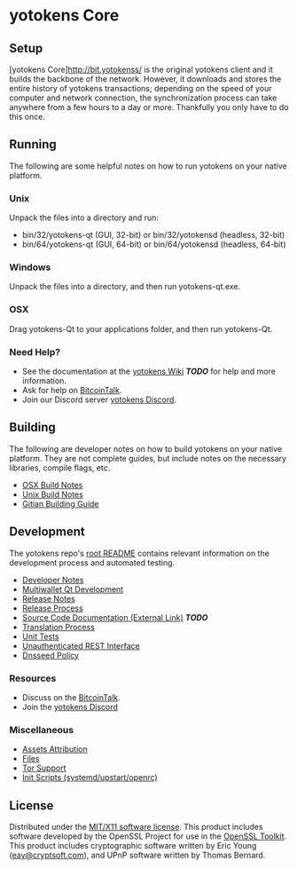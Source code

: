 yotokens Core
=========

Setup
-----

[yotokens Core]http://bit.yotokenss/ is the original yotokens client and it builds the backbone of the network. However, it downloads and stores the entire history of yotokens transactions; depending on the speed of your computer and network connection, the synchronization process can take anywhere from a few hours to a day or more. Thankfully you only have to do this once.

Running
-------
The following are some helpful notes on how to run yotokens on your native platform.

### Unix

Unpack the files into a directory and run:

- bin/32/yotokens-qt (GUI, 32-bit) or bin/32/yotokensd (headless, 32-bit)
- bin/64/yotokens-qt (GUI, 64-bit) or bin/64/yotokensd (headless, 64-bit)

### Windows

Unpack the files into a directory, and then run yotokens-qt.exe.

### OSX

Drag yotokens-Qt to your applications folder, and then run yotokens-Qt.

### Need Help?

* See the documentation at the [yotokens Wiki](https://en.bitcoin.it/wiki/Main_Page) ***TODO***
for help and more information.
* Ask for help on [BitcoinTalk](https://bitcointalk.org/index.php?topic=2976421).
* Join our Discord server [yotokens Discord](https://discord.gg/DHYsG6j).

Building
--------

The following are developer notes on how to build yotokens on your native platform. They are not complete guides, but include notes on the necessary libraries, compile flags, etc.

- [OSX Build Notes](build-osx.md)
- [Unix Build Notes](build-unix.md)
- [Gitian Building Guide](gitian-building.md)

Development
-----------

The yotokens repo's [root README](https://github.com/yotokenscoin/yotokens-core/blob/master/README.md) contains relevant information on the development process and automated testing.

- [Developer Notes](developer-notes.md)
- [Multiwallet Qt Development](multiwallet-qt.md)
- [Release Notes](release-notes.md)
- [Release Process](release-process.md)
- [Source Code Documentation (External Link)](https://dev.visucore.com/bitcoin/doxygen/) ***TODO***
- [Translation Process](translation_process.md)
- [Unit Tests](unit-tests.md)
- [Unauthenticated REST Interface](REST-interface.md)
- [Dnsseed Policy](dnsseed-policy.md)

### Resources

* Discuss on the [BitcoinTalk](https://bitcointalk.org/index.php?topic=2976421).
* Join the [yotokens Discord](https://discord.gg/DHYsG6j) 

### Miscellaneous

- [Assets Attribution](assets-attribution.md)
- [Files](files.md)
- [Tor Support](tor.md)
- [Init Scripts (systemd/upstart/openrc)](init.md)

License
-------

Distributed under the [MIT/X11 software license](http://www.opensource.org/licenses/mit-license.php).
This product includes software developed by the OpenSSL Project for use in the [OpenSSL Toolkit](https://www.openssl.org/). This product includes
cryptographic software written by Eric Young ([eay@cryptsoft.com](mailto:eay@cryptsoft.com)), and UPnP software written by Thomas Bernard.
